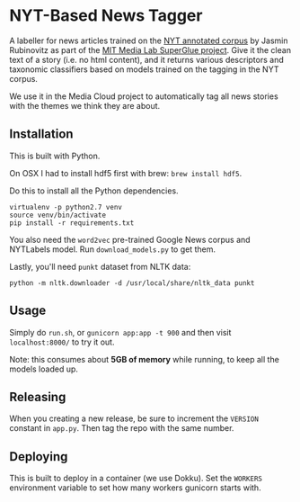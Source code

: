 NYT-Based News Tagger
=====================

A labeller for news articles trained on the [NYT annotated corpus](https://catalog.ldc.upenn.edu/ldc2008t19)
by Jasmin Rubinovitz as part of the [MIT Media Lab SuperGlue project](https://www.media.mit.edu/projects/superglue/overview/).
Give it the clean text of a story (i.e. no html content), and it returns various descriptors
and taxonomic classifiers based on models trained on the tagging in the NYT corpus.

We use it in the Media Cloud project to automatically tag all news stories with the themes we think they are about.

Installation
------------

This is built with Python. 

On OSX I had to install hdf5 first with brew: `brew install hdf5`.

Do this to install all the Python dependencies.

```shell
virtualenv -p python2.7 venv
source venv/bin/activate
pip install -r requirements.txt
```

You also need the `word2vec` pre-trained Google News corpus and NYTLabels model.  Run `download_models.py` to get them.

Lastly, you'll need `punkt` dataset from NLTK data:

```shell
python -m nltk.downloader -d /usr/local/share/nltk_data punkt
```

Usage
-----

Simply do `run.sh`, or `gunicorn app:app -t 900` and then visit `localhost:8000/` to try it out.

Note: this consumes about **5GB of memory** while running, to keep all the models loaded up.


Releasing
---------

When you creating a new release, be sure to increment the `VERSION` constant in `app.py`. Then tag the repo with the
same number. 


Deploying
---------

This is built to deploy in a container (we use Dokku).  Set the `WORKERS` environment variable to set how many
workers gunicorn starts with.
